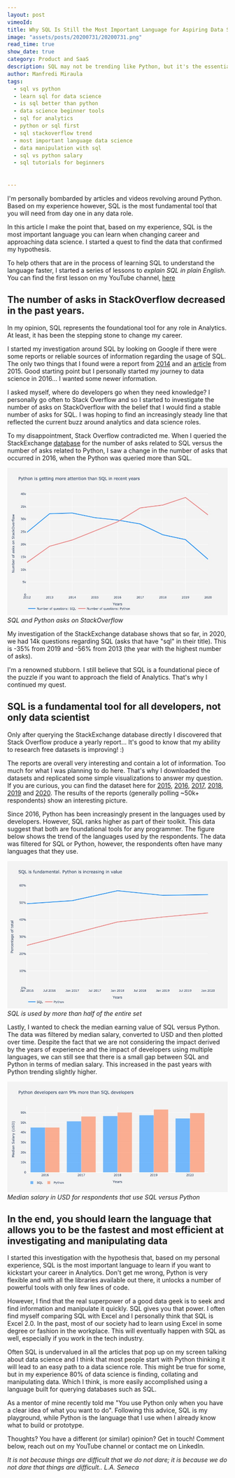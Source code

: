 ```yaml
---
layout: post
vimeoId: 
title: Why SQL Is Still the Most Important Language for Aspiring Data Scientists
image: "assets/posts/20200731/20200731.png"
read_time: true
show_date: true
category: Product and SaaS
description: SQL may not be trending like Python, but it's the essential language for manipulating data at scale. Learn why mastering SQL can supercharge your analytics career.
author: Manfredi Miraula
tags:
  - sql vs python
  - learn sql for data science
  - is sql better than python
  - data science beginner tools
  - sql for analytics
  - python or sql first
  - sql stackoverflow trend
  - most important language data science
  - data manipulation with sql
  - sql vs python salary
  - sql tutorials for beginners


---
```



I'm personally bombarded by articles and videos revolving around Python. Based on my experience however, SQL is the most fundamental tool that you will need from day one in any data role.

In this article I make the point that, based on my experience, SQL is the most important language you can learn when changing career and approaching data science. I started a quest to find the data that confirmed my hypothesis.

To help others that are in the process of learning SQL to understand the language faster, I started a series of lessons to _explain SQL in plain English_. You can find the first lesson on my YouTube channel, [here][video]

## The number of asks in StackOverflow decreased in the past years.

In my opinion, SQL represents the foundational tool for any role in Analytics. At least, it has been the stepping stone to change my career.

I started my investigation around SQL by looking on Google if there were some reports or reliable sources of information regarding the usage of SQL. The only two things that I found were a report from [2014][report] and an [article][article] from 2015. Good starting point but I personally started my journey to data science in 2016... I wanted some newer information.

I asked myself, where do developers go when they need knowledge? I personally go often to Stack Overflow and so I started to investigate the number of asks on StackOverflow with the belief that I would find a stable number of asks for SQL. I was hoping to find an increasingly steady line that reflected the current buzz around analytics and data science roles.

To my disappointment, Stack Overflow contradicted me. When I queried the StackExchange [database][1] for the number of asks related to SQL versus the number of asks related to Python, I saw a change in the number of asks that occurred in 2016, when the Python was queried more than SQL.

![Python is getting more asks on StackOverflow](/assets/img/posts/20200731/fig1.jpeg)_SQL and Python asks on StackOverflow_

My investigation of the StackExchange database shows that so far, in 2020, we had 14k questions regarding SQL (asks that have "sql" in their title). This is -35% from 2019 and -56% from 2013 (the year with the highest number of asks).

I'm a renowned stubborn. I still believe that SQL is a foundational piece of the puzzle if you want to approach the field of Analytics. That's why I continued my quest.

## SQL is a fundamental tool for all developers, not only data scientist

Only after querying the StackExchange database directly I discovered that Stack Overflow produce a yearly report... It's good to know that my ability to research free datasets is improving! :)

The reports are overall very interesting and contain a lot of information. Too much for what I was planning to do here. That's why I downloaded the datasets and replicated some simple visualizations to answer my question. If you are curious, you can find the dataset here for [2015][2015], [2016][2016], [2017][2017], [2018][2018], [2019][2019] and [2020][2020]. The results of the reports (generally polling ~50k+ respondents) show an interesting picture.

Since 2016, Python has been increasingly present in the languages used by developers. However, SQL ranks higher as part of their toolkit. This data suggest that both are foundational tools for any programmer. The figure below shows the trend of the languages used by the respondents. The data was filtered for SQL or Python, however, the respondents often have many languages that they use.

![SQL is present in more than 50% of the respondent](/assets/img/posts/20200731/fig2.jpeg)_SQL is used by more than half of the entire set_

Lastly, I wanted to check the median earning value of SQL versus Python. The data was filtered by median salary, converted to USD and then plotted over time. Despite the fact that we are not considering the impact derived by the years of experience and the impact of developers using multiple languages, we can still see that there is a small gap between SQL and Python in terms of median salary. This increased in the past years with Python trending slightly higher.

![Median salary in USD earned with Python or SQL](/assets/img/posts/20200731/fig3.jpeg)_Median salary in USD for respondents that use SQL versus Python_

## In the end, you should learn the language that allows you to be the fastest and most efficient at investigating and manipulating data

I started this investigation with the hypothesis that, based on my personal experience, SQL is the most important language to learn if you want to kickstart your career in Analytics. Don't get me wrong, Python is very flexible and with all the libraries available out there, it unlocks a number of powerful tools with only few lines of code.

However, I find that the real superpower of a good data geek is to seek and find information and manipulate it quickly. SQL gives you that power. I often find myself comparing SQL with Excel and I personally think that SQL is Excel 2.0. In the past, most of our society had to learn using Excel in some degree or fashion in the workplace. This will eventually happen with SQL as well, especially if you work in the tech industry.

Often SQL is undervalued in all the articles that pop up on my screen talking about data science and I think that most people start with Python thinking it will lead to an easy path to a data science role. This might be true for some, but in my experience 80% of data science is finding, collating and manipulating data. Which I think, is more easily accomplished using a language built for querying databases such as SQL.

As a mentor of mine recently told me "You use Python only when you have a clear idea of what you want to do". Following this advice, SQL is my playground, while Python is the language that I use when I already know what to build or prototype.

Thoughts? You have a different (or similar) opinion? Get in touch! Comment below, reach out on my YouTube channel or contact me on LinkedIn.

_It is not because things are difficult that we do not dare; it is because we do not dare that things are difficult.. L.A. Seneca_

[1]: https://data.stackexchange.com/stackoverflow/query/1263940/comparison-sql-historical
[2015]: https://insights.stackoverflow.com/survey/2015
[2016]: https://insights.stackoverflow.com/survey/2016
[2017]: https://insights.stackoverflow.com/survey/2017
[2018]: https://insights.stackoverflow.com/survey/2018
[2019]: https://insights.stackoverflow.com/survey/2019
[2020]: https://insights.stackoverflow.com/survey/2020
[sqlbolt]: https://sqlbolt.com/
[report]: https://ieeexplore.ieee.org/abstract/document/6774771
[article]: https://www.jetbrains.com/datagrip/how-developers-use-databases-today/
[video]: https://youtu.be/WPX433817xE
